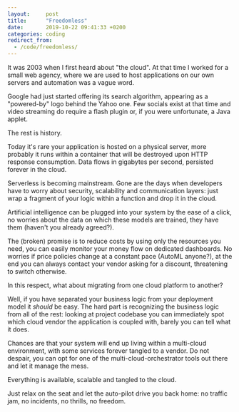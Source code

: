 ```yaml
---
layout:     post
title:      "Freedomless"
date:       2019-10-22 09:41:33 +0200
categories: coding
redirect_from:
  - /code/freedomless/
---
```


It was 2003 when I first heard about "the cloud". At that time I worked for a small web agency, where we are used to host applications on our own servers and automation was a vague word.

Google had just started offering its search algorithm, appearing as a "powered-by" logo behind the Yahoo one. Few socials exist at that time and video streaming do require a flash plugin or, if you were unfortunate, a Java applet.   

The rest is history.

Today it's rare your application is hosted on a physical server, more probably it runs within a container that will be destroyed upon HTTP response consumption. Data flows in gigabytes per second, persisted forever in the cloud. 

Serverless is becoming mainstream. Gone are the days when developers have to worry about security, scalability and communication layers: just wrap a fragment of your logic within a function and drop it in the cloud.

Artificial intelligence can be plugged into your system by the ease of a click, no worries about the data on which these models are trained, they have them (haven't you already agreed?).

The (broken) promise is to reduce costs by using only the resources you need, you can easily monitor your money flow on dedicated dashboards. No worries if price policies change at a constant pace (AutoML anyone?), at the end you can always contact your vendor asking for a discount, threatening to switch otherwise.

In this respect, what about migrating from one cloud platform to another?  

Well, if you have separated your business logic from your deployment model it *should* be easy.  The hard part is recognizing the business logic from all of the rest: looking at project codebase you can immediately spot which cloud vendor the application is coupled with, barely you can tell what it does.

Chances are that your system will end up living within a multi-cloud environment, with some services forever tangled to a vendor. Do not despair, you can opt for one of the multi-cloud-orchestrator tools out there and let it manage the mess.

Everything is available, scalable and tangled to the cloud.  

Just relax on the seat and let the auto-pilot drive you back home: no traffic jam, no incidents, no thrills, no freedom.
